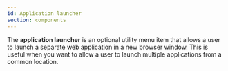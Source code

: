 ```yaml
---
id: Application launcher
section: components
---
```

The **application launcher** is an optional utility menu item that allows a user to launch a separate web application in a new browser window. This is useful when you want to allow a user to launch multiple applications from a common location.
